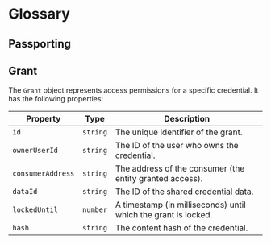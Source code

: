 # Glossary

## Passporting

## Grant

The `Grant` object represents access permissions for a specific credential. It has the following properties:

| Property         | Type                | Description                                                                 |
|------------------|---------------------|-----------------------------------------------------------------------------|
| `id`             | `string`            | The unique identifier of the grant.                                         |
| `ownerUserId`    | `string`            | The ID of the user who owns the credential.                                 |
| `consumerAddress` | `string`            | The address of the consumer (the entity granted access).                     |
| `dataId`         | `string`            | The ID of the shared credential data.                                       |
| `lockedUntil`    | `number`            | A timestamp (in milliseconds) until which the grant is locked.             |
| `hash`           | `string` | The content hash of the credential.                             |
